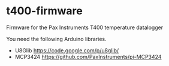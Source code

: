 t400-firmware
=============

Firmware for the Pax Instruments T400 temperature datalogger

You need the following Arduino libraries.

- U8Glib https://code.google.com/p/u8glib/
- MCP3424 https://github.com/PaxInstruments/pi-MCP3424